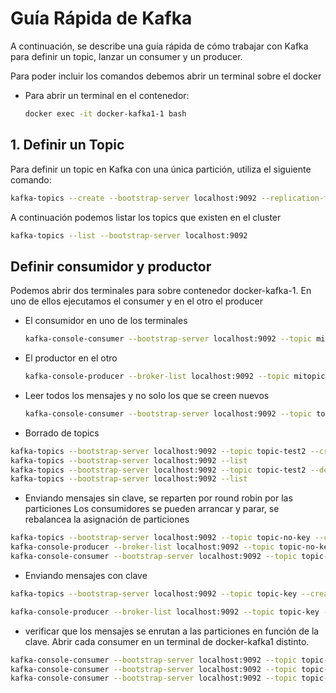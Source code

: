 # Guía Rápida de Kafka

A continuación, se describe una guía rápida de cómo trabajar con Kafka para definir un topic, lanzar un consumer y un producer.

Para poder incluir los comandos debemos abrir un terminal sobre el docker 
* Para abrir un terminal en el contenedor:


   
   ```bash
   docker exec -it docker-kafka1-1 bash
   ```

## 1. Definir un Topic

Para definir un topic en Kafka con una única partición, utiliza el siguiente comando:

```bash
kafka-topics --create --bootstrap-server localhost:9092 --replication-factor 1 --partitions 1 --topic miTopic
```

A continuación podemos listar los topics que existen en el cluster
```bash
kafka-topics --list --bootstrap-server localhost:9092

```

## Definir consumidor y productor

Podemos abrir dos terminales para sobre contenedor docker-kafka-1. En uno de ellos ejecutamos el consumer y en el otro el producer

* El consumidor en uno de los terminales
  ```bash
  kafka-console-consumer --bootstrap-server localhost:9092 --topic mitopic
  ```
* El productor en el otro
  ```bash
  kafka-console-producer --broker-list localhost:9092 --topic mitopic
  ```

* Leer todos los mensajes y no solo los que se creen nuevos
  ```bash
  kafka-console-consumer --bootstrap-server localhost:9092 --topic topic-test --from-beginning
  ```

* Borrado de topics

```bash
kafka-topics --bootstrap-server localhost:9092 --topic topic-test2 --create --partitions 3 --replication-factor 1
kafka-topics --bootstrap-server localhost:9092 --list
kafka-topics --bootstrap-server localhost:9092 --topic topic-test2 --delete
kafka-topics --bootstrap-server localhost:9092 --list
```


* Enviando mensajes sin clave, se reparten por round robin por las particiones
  Los consumidores se pueden arrancar y parar, se rebalancea la asignación de particiones
```bash
kafka-topics --bootstrap-server localhost:9092 --topic topic-no-key --create --partitions 2 --replication-factor 1
kafka-console-producer --broker-list localhost:9092 --topic topic-no-key
kafka-console-consumer --bootstrap-server localhost:9092 --topic topic-no-key --from-beginning --group "no-key"
```

* Enviando mensajes con clave
```bash
kafka-topics --bootstrap-server localhost:9092 --topic topic-key --create --partitions 3 --replication-factor 1

kafka-console-producer --broker-list localhost:9092 --topic topic-key --property "parse.key= true" --property "key.separator=:"
```

* verificar que los mensajes se enrutan a las particiones en función de la clave. Abrir cada consumer en un terminal de docker-kafka1 distinto.

```bash
kafka-console-consumer --bootstrap-server localhost:9092 --topic topic-key --from-beginning --partition 0 --property "print.key=true"
kafka-console-consumer --bootstrap-server localhost:9092 --topic topic-key --from-beginning --partition 1 --property "print.key=true"
kafka-console-consumer --bootstrap-server localhost:9092 --topic topic-key --from-beginning --partition 2 --property "print.key=true"
```

